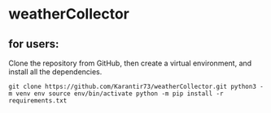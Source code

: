 # weatherCollector

## for users:
Clone the repository from GitHub, then create a virtual environment, and install all the dependencies.

`git clone https://github.com/Karantir73/weatherCollector.git
python3 -m venv env
source env/bin/activate
python -m pip install -r requirements.txt`
